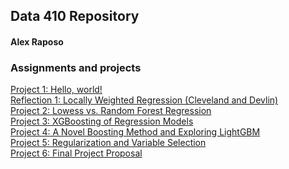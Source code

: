 ## Data 410 Repository
#### Alex Raposo

### Assignments and projects
[Project 1: Hello, world!](https://aeraposo.github.io/Data-410-Raposo/helloworld)<br/>
[Reflection 1: Locally Weighted Regression (Cleveland and Devlin)](https://aeraposo.github.io/Data-410-Raposo/reflection1)<br/>
[Project 2: Lowess vs. Random Forest Regression](https://aeraposo.github.io/Data-410-Raposo/project2)<br/>
[Project 3: XGBoosting of Regression Models](https://aeraposo.github.io/Data-410-Raposo/project3)<br/>
[Project 4: A Novel Boosting Method and Exploring LightGBM](https://aeraposo.github.io/Data-410-Raposo/project4)<br/>
[Project 5: Regularization and Variable Selection](https://aeraposo.github.io/Data-410-Raposo/project5)<br/>
[Project 6: Final Project Proposal](https://aeraposo.github.io/Data-410-Raposo/project6)<br/>
